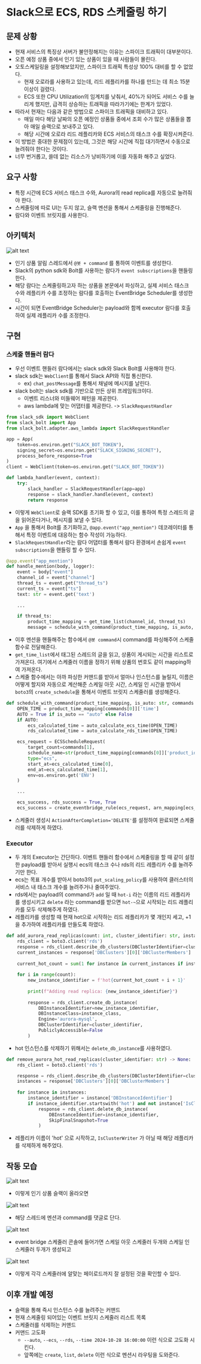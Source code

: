 # Slack으로 ECS, RDS 스케줄링 하기

## 문제 상황

- 현재 서비스의 특징상 서버가 불안정해지는 이유는 스파이크 트래픽이 대부분이다.
- 오픈 예정 상품 중에서 인기 있는 상품이 있을 때 사람들이 몰린다.
- 오토스케일링을 설정해보았지만, 스파이크 트래픽 특성상 100% 대비를 할 수 없었다.
    - 현재 오로라를 사용하고 있는데, 리드 레플리카를 하나를 만드는 데 최소 15분 이상이 걸렸다.
    - ECS 또한 CPU Utilization의 임계치를 낮춰서, 40%가 되어도 서비스 수를 늘리게 했지만, 급격히 상승하는 트래픽을 따라가기에는 한계가 있었다.
- 따라서 현재는 다음과 같은 방법으로 스파이크 트래픽을 대비하고 있다.
    - 매일 마다 해당 날짜의 오픈 예정인 상품들 중에서 조회 수가 많은 상품들을 뽑아 매일 슬랙으로 보내주고 있다.
    - 해당 시간에 오로라 리드 레플리카와 ECS 서비스의 태스크 수를 확장시켜준다.
- 이 방법은 중대한 문제점이 있는데, 그것은 해당 시간에 직접 대기하면서 수동으로 늘려줘야 한다는 것이다.
- 너무 번거롭고, 쓸데 없는 리소스가 낭비하기에 이를 자동화 해주고 싶었다.

## 요구 사항

- 특정 시간에 ECS 서비스 태스크 수와, Aurora의 read replica를 자동으로 늘려줘야 한다.
- 스케줄링에 따로 UI는 두지 않고, 슬랙 멘션을 통해서 스케줄링을 진행해준다.
- 람다와 이벤트 브릿지를 사용한다.

## 아키텍처

![alt text](image/5/1.png)

- 인기 상품 알림 스레드에서 `@봇 + command` 를 통하여 이벤트를 생성한다.
- Slack의 python sdk와 Bolt를 사용하는 람다가 `event subscriptions`을 핸들링한다.
- 해당 람다는 스케줄링하고자 하는 상품을 본문에서 파싱하고, 실제 서비스 태스크 수와 레플리카 수를 조정하는 람다를 호출하는 EventBridge Scheduler를 생성한다.
- 시간이 되면 EventBridge Scheduler는 payload와 함께 executor 람다를 호출하여 실제 레플리카 수를 조정한다.

## 구현

### 스케줄 핸들러 람다

- 우선 이벤트 핸들러 람다에서는 slack sdk와 Slack Bolt를 사용해야 한다.
- slack sdk는 `WebClient`를 통해서 Slack API와 직접 통신한다.
    - ex) `chat_postMessage`를 통해서 채널에 메시지를 날린다.
- slack bolt는 slack sdk를 기반으로 만든 상위 프레임워크이다.
    - 이벤트 리스너와 미들웨어 패턴을 제공한다.
    - aws lambda에 맞는 어댑터를 제공한다. ->  `SlackRequestHandler`

```python
from slack_sdk import WebClient
from slack_bolt import App
from slack_bolt.adapter.aws_lambda import SlackRequestHandler

app = App(
    token=os.environ.get("SLACK_BOT_TOKEN"),
    signing_secret=os.environ.get("SLACK_SIGNING_SECRET"),
    process_before_response=True
)
client = WebClient(token=os.environ.get("SLACK_BOT_TOKEN"))

def lambda_handler(event, context):
    try:
        slack_handler = SlackRequestHandler(app=app)
        response = slack_handler.handle(event, context)
        return response
```

- 이렇게 `WebClient`로 슬랙 SDK를 초기화 할 수 있고, 이를 통하여 특정 스레드의 글을 읽어온다거나, 메시지를 보낼 수 있다.
- `App` 을 통해서 Bolt를 초기화하고, `@app.event("app_mention")` 데코레이터를 통해서 특정 이벤트에 대응하는 함수 작성이 가능하다.
- `SlackRequestHandler`라는 람다 어댑터를 통해서 람다 환경에서 손쉽게 `event subscriptions`을 핸들링 할 수 있다.

```python
@app.event("app_mention")
def handle_mention(body, logger):
    event = body["event"]
    channel_id = event["channel"]
    thread_ts = event.get("thread_ts")
    current_ts = event["ts"]
    text: str = event.get('text')
    
    ...

    if thread_ts:
        product_time_mapping = get_time_list(channel_id, thread_ts)
        message = schedule_with_command(product_time_mapping, is_auto, int_commands)
```

- 이후 멘션을 핸들해주는 함수에서 `@봇 command`시 command를 파싱해주어 스케줄 함수로 전달해준다.
- `get_time_list`에서 태그된 스레드의 글을 읽고, 상품이 게시되는 시간을 리스트로 가져온다. 여기에서 스케줄러 이름을 정하기 위해 상품의 번호도 같이 mapping하여 가져온다.
- 스케줄 함수에서는 아까 파싱한 커맨드를 받아서 얼마나 인스턴스를 늘릴지, 이름은 어떻게 할지와 자동으로 계산해준 스케일 아웃 시간, 스케일 인 시간을 받아서 `boto3`의 `create_schedule`을 통해서 이벤트 브릿지 스케줄러를 생성해준다.

```python
def schedule_with_command(product_time_mapping, is_auto: str, commands: list[int]) -> str:
    OPEN_TIME = product_time_mapping[commands[0]]['time']
    AUTO = True if is_auto == "auto" else False
    if AUTO:
        ecs_calculated_time = auto_calculate_ecs_time(OPEN_TIME)
        rds_calculated_time = auto_calculate_rds_time(OPEN_TIME)

    ecs_request = ECSScheduleRequest(
        target_count=commands[1],
        schedule_name=str(product_time_mapping[commands[0]]['product_id']),
        type="ecs",
        start_at=ecs_calculated_time[0],
        end_at=ecs_calculated_time[1],
        env=os.environ.get('ENV')
    )

    ...

    ecs_success, rds_success = True, True
    ecs_success = create_eventbridge_rule(ecs_request, arn_mapping[ecs_request.type])
```

- 스케줄러 생성시 `ActionAfterCompletion='DELETE'`를 설정하여 완료되면 스케줄러를 삭제하게 하였다. 

### Executor

- 두 개의 Executor는 간단하다. 이벤트 핸들러 함수에서 스케줄링을 할 때 같이 설정한 payload를 받아서 실행시 ecs의 태스크 수나 rds의 리드 레플리카 수를 늘려주기만 한다.
- ecs는 목표 개수를 받아서 boto3의 `put_scaling_policy`를 사용하여 클러스터의 서비스 내 태스크 개수를 늘려주거나 줄여주었다.
- rds에서는 payload의 command가 `add` 일 때 `hot-i` 라는 이름의 리드 레플리카를 생성시키고 `delete` 라는 command를 받으면 `hot-~`으로 시작되는 리드 레플리카를 모두 삭제해주게 하였다.
- 레플리카를 생성할 때 현재 hot으로 시작하는 리드 레플리카가 몇 개인지 세고, +1을 추가하여 레플리카를 만들도록 하였다.

```python
def add_aurora_read_replicas(count: int, cluster_identifier: str, instance_class: str) -> None:
    rds_client = boto3.client('rds')
    response = rds_client.describe_db_clusters(DBClusterIdentifier=cluster_identifier)
    current_instances = response['DBClusters'][0]['DBClusterMembers']
    
    current_hot_count = sum(1 for instance in current_instances if instance['DBInstanceIdentifier'].startswith('hot'))
    
    for i in range(count):
        new_instance_identifier = f'hot{current_hot_count + i + 1}'
        
        print(f"Adding read replica: {new_instance_identifier}")
        
        response = rds_client.create_db_instance(
            DBInstanceIdentifier=new_instance_identifier,
            DBInstanceClass=instance_class,
            Engine='aurora-mysql',
            DBClusterIdentifier=cluster_identifier,
            PubliclyAccessible=False
        )
```

- hot 인스턴스를 삭제하기 위해서는 `delete_db_instance`를 사용하였다.

```python
def remove_aurora_hot_read_replicas(cluster_identifier: str) -> None:
    rds_client = boto3.client('rds')

    response = rds_client.describe_db_clusters(DBClusterIdentifier=cluster_identifier)
    instances = response['DBClusters'][0]['DBClusterMembers']
    
    for instance in instances:
        instance_identifier = instance['DBInstanceIdentifier']
        if instance_identifier.startswith('hot') and not instance['IsClusterWriter']:
            response = rds_client.delete_db_instance(
                DBInstanceIdentifier=instance_identifier,
                SkipFinalSnapshot=True
            )
```

- 레플리카 이름이 'hot' 으로 시작하고, `IsClusterWriter` 가 아닐 때 해당 레플리카를 삭제하게 해주었다.

## 작동 모습

![alt text](<image/5/2.png>)

- 이렇게 인기 상품 슬랙이 올라오면

![alt text](<image/5/3.png>)

- 해당 스레드에 멘션과 command를 댓글로 단다.

![alt text](<image/5/4.png>)

- event bridge 스케줄러 콘솔에 들어가면 스케일 아웃 스케줄러 두개와 스케일 인 스케줄러 두개가 생성되고

![alt text](<image/5/5.png>)

- 이렇게 각각 스케줄러에 알맞는 페이로드까지 잘 설정된 것을 확인할 수 있다.

## 이후 개발 예정

- 슬랙을 통해 즉시 인스턴스 수를 늘려주는 커맨드
- 현재 스케줄링 되어있는 이벤트 브릿지 스케줄러 리스트 목록
- 스케줄러를 삭제하는 커맨드
- 커맨드 고도화
    - `--auto`, `--ecs`, `--rds`, `--time 2024-10-28 16:00:00` 이런 식으로 고도화 시킨다.
    - 앞쪽에는 `create`, `list`, `delete` 이런 식으로 멘션시 라우팅을 도와준다.